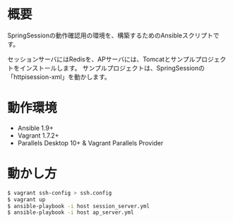 # 概要
SpringSessionの動作確認用の環境を、構築するためのAnsibleスクリプトです。

セッションサーバにはRedisを、APサーバには、Tomcatとサンプルプロジェクトをインストールします。
サンプルプロジェクトは、SpringSessionの「httpisession-xml」を動かします。

# 動作環境
* Ansible 1.9+
* Vagrant 1.7.2+
* Parallels Desktop 10+ & Vagrant Parallels Provider

# 動かし方

```sh
$ vagrant ssh-config > ssh.config
$ vagrant up
$ ansible-playbook -i host session_server.yml
$ ansible-playbook -i host ap_server.yml
```
